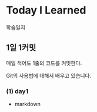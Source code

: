 # Today I Learned
학습일지

## 1일 1커밋
매일 적어도 1줄의 코드를 커밋한다.

Git의 사용법에 대해서 배우고 있습니다.

### (1) day1
* markdown

